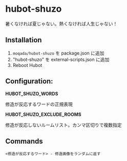 # hubot-shuzo

暑くなければ夏じゃない。熱くなければ人生じゃない！

## Installation

1. `moqada/hubot-shuzo` を package.json に追加
2. "hubot-shuzo" を external-scripts.json に追加
4. Reboot Hubot

## Configuration:

**HUBOT_SHUZO_WORDS**

修造が反応するワードの正規表現

**HUBOT_SHUZO_EXCLUDE_ROOMS**

修造が反応しないルームリスト。カンマ区切りで複数指定

## Commands

```
<修造が反応するワード> - 修造画像をランダムに返す
```
